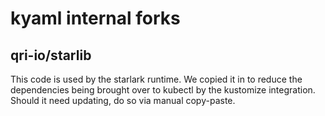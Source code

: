 # kyaml internal forks

## qri-io/starlib

This code is used by the starlark runtime. We copied it in to reduce the dependencies being brought over to kubectl by the kustomize integration. Should it need updating, do so via manual copy-paste.
